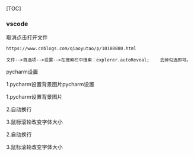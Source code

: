 [TOC]

### vscode

取消点击打开文件

```
https://www.cnblogs.com/qiaoyutao/p/10188880.html

文件-->首选项-->设置-->在搜索栏中搜索：explorer.autoReveal;    去掉勾选即可。
```

pycharm设置

1.pycharm设置背景图片pycharm设置

1.pycharm设置背景图片

2.自动换行

3.鼠标滚轮改变字体大小

2.自动换行

3.鼠标滚轮改变字体大小

